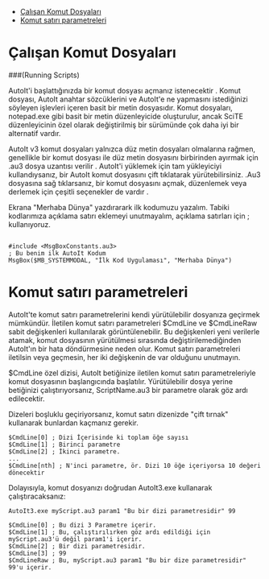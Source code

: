 ﻿- [Çalışan Komut Dosyaları](#calisan-komut-dosyalari)
- [Komut satırı parametreleri](#komut-satırı-parametleri)


# Çalışan Komut Dosyaları

###(Running Scripts)

AutoIt'i başlattığınızda bir komut dosyası açmanız istenecektir . Komut dosyası, AutoIt anahtar sözcüklerini ve AutoIt'e ne yapmasını istediğinizi söyleyen işlevleri içeren basit bir metin dosyasıdır. Komut dosyaları, notepad.exe gibi basit bir metin düzenleyicide oluşturulur, ancak SciTE düzenleyicinin özel olarak değiştirilmiş bir sürümünde çok daha iyi bir alternatif vardır.

AutoIt v3 komut dosyaları yalnızca düz metin dosyaları olmalarına rağmen, genellikle bir komut dosyası ile düz metin dosyasını birbirinden ayırmak için .au3 dosya uzantısı verilir . AutoIt'i yüklemek için tam yükleyiciyi kullandıysanız, bir AutoIt komut dosyasını çift tıklatarak yürütebilirsiniz. .Au3 dosyasına sağ tıklarsanız, bir komut dosyasını açmak, düzenlemek veya derlemek için çeşitli seçenekler de vardır .

 
Ekrana "Merhaba Dünya" yazdırarark ilk kodumuzu yazalım.
Tabiki kodlarımıza açıklama satırı eklemeyi unutmayalım, açıklama satırları için ; kullanıyoruz.
```

#include <MsgBoxConstants.au3>
; Bu benim ilk AutoIt Kodum
MsgBox($MB_SYSTEMMODAL, "İlk Kod Uygulaması", "Merhaba Dünya")
```

# Komut satırı parametreleri

AutoIt'te komut satırı parametrelerini kendi yürütülebilir dosyanıza geçirmek mümkündür. İletilen komut satırı parametreleri $CmdLine ve $CmdLineRaw sabit değişkenleri kullanılarak görüntülenebilir. Bu değişkenleri yeni verilerle atamak, komut dosyasının yürütülmesi sırasında değiştirilemediğinden AutoIt'ın bir hata döndürmesine neden olur. Komut satırı parametreleri iletilsin veya geçmesin, her iki değişkenin de var olduğunu unutmayın.

$CmdLine özel dizisi, AutoIt betiğinize iletilen komut satırı parametreleriyle komut dosyasının başlangıcında başlatılır. Yürütülebilir dosya yerine betiğinizi çalıştırıyorsanız, ScriptName.au3 bir parametre olarak göz ardı edilecektir.

Dizeleri boşluklu geçiriyorsanız, komut satırı dizenizde "çift tırnak" kullanarak bunlardan kaçmanız gerekir.

```
$CmdLine[0] ; Dizi İçerisinde ki toplam öğe sayısı
$CmdLine[1] ; Birinci parametre
$CmdLine[2] ; İkinci parametre.
...
$CmdLine[nth] ; N'inci parametre, ör. Dizi 10 öğe içeriyorsa 10 değeri dönecektir
```

Dolayısıyla, komut dosyanızı doğrudan AutoIt3.exe kullanarak çalıştıracaksanız:
```
AutoIt3.exe myScript.au3 param1 "Bu bir dizi parametresidir" 99
```
```
$CmdLine[0] ; Bu dizi 3 Parametre içerir.
$CmdLine[1] ; Bu, çalıştırılırken göz ardı edildiği için myScript.au3'ü değil param1'i içerir.
$CmdLine[2] ; Bir dizi parametresidir.
$CmdLine[3] ; 99
$CmdLineRaw ; Bu, myScript.au3 param1 "Bu bir dize parametresidir" 99'u içerir.
```
